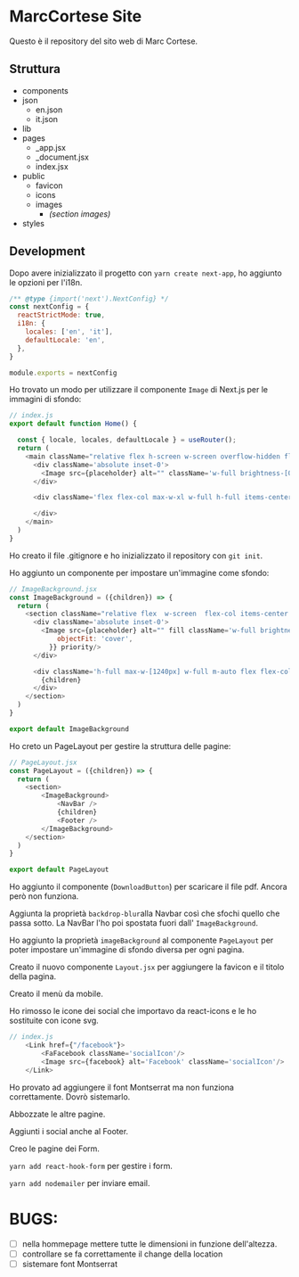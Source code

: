 # MarcCortese Site

Questo è il repository del sito web di Marc Cortese.

## Struttura

* components
* json
    * en.json
    * it.json
* lib
* pages
    * _app.jsx
    * _document.jsx
    * index.jsx
* public
    * favicon
    * icons
    * images
        * _(section images)_
* styles


## Development

Dopo avere inizializzato il progetto con `yarn create next-app`, ho aggiunto le opzioni per l'i18n.

```js
/** @type {import('next').NextConfig} */
const nextConfig = {
  reactStrictMode: true,
  i18n: {
    locales: ['en', 'it'],
    defaultLocale: 'en',
  },
}

module.exports = nextConfig
```

Ho trovato un modo per utilizzare il componente `Image` di Next.js per le immagini di sfondo:


```js
// index.js
export default function Home() {

  const { locale, locales, defaultLocale } = useRouter();
  return (
    <main className="relative flex h-screen w-screen overflow-hidden flex-col items-center justify-between">
      <div className='absolute inset-0'>
        <Image src={placeholder} alt="" className='w-full brightness-[0.9]' priority/>
      </div>

      <div className='flex flex-col max-w-xl w-full h-full items-center justify-between py-10 relative z-10 text-white'>

      </div>
    </main>
  )
}
```
Ho creato il file .gitignore e ho inizializzato il repository con `git init`.


Ho aggiunto un componente per impostare un'immagine come sfondo:
```js
// ImageBackground.jsx
const ImageBackground = ({children}) => {
  return (
    <section className="relative flex  w-screen  flex-col items-center justify-between">
      <div className='absolute inset-0'>
        <Image src={placeholder} alt="" fill className='w-full brightness-[0.9] object-cover' sizes="100vw" style={{
            objectFit: 'cover',
          }} priority/>
      </div>

      <div className='h-full max-w-[1240px] w-full m-auto flex flex-col items-start pt-40 relative z-10 text-white'>
        {children}
      </div>
    </section>
  )
}

export default ImageBackground
```

Ho creto un PageLayout per gestire la struttura delle pagine:
```js
// PageLayout.jsx
const PageLayout = ({children}) => {
  return (
    <section>
        <ImageBackground>
            <NavBar />
            {children}
            <Footer />
        </ImageBackground>
    </section>
  )
}

export default PageLayout
```

Ho aggiunto il componente (`DownloadButton`) per scaricare il file pdf. Ancora però non funziona.

Aggiunta la proprietà `backdrop-blur`alla Navbar così che sfochi quello che passa sotto. La NavBar l'ho poi spostata fuori dall' `ImageBackground`.

Ho aggiunto la proprietà `imageBackground` al componente `PageLayout` per poter impostare un'immagine di sfondo diversa per ogni pagina.

Creato il nuovo componente `Layout.jsx` per aggiungere la favicon e il titolo della pagina.

Creato il menù da mobile.

Ho rimosso le icone dei social che importavo da react-icons e le ho sostituite con icone svg.

```js
// index.js
    <Link href={"/facebook"}>
        <FaFacebook className='socialIcon'/>
        <Image src={facebook} alt='Facebook' className='socialIcon'/>
    </Link>
```

Ho provato ad aggiungere il font Montserrat ma non funziona correttamente. Dovrò sistemarlo.

Abbozzate le altre pagine. 

Aggiunti i social anche al Footer. 


Creo le pagine dei Form. 

`yarn add react-hook-form` per gestire i form.

`yarn add nodemailer` per inviare email.

# BUGS:
- [ ] nella hommepage mettere tutte le dimensioni in funzione dell'altezza.
- [ ] controllare se fa correttamente il change della location
- [ ] sistemare font Montserrat